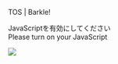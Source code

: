 TOS | Barkle!

JavaScriptを有効にしてください  
Please turn on your JavaScript

![](/static-assets/splash.png?1730595408326)